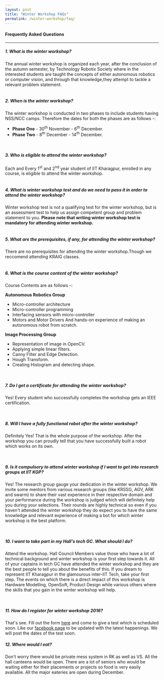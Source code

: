 ```yaml
---
layout: post
title: "Winter Workshop FAQs"
permalink: /winter-workshop/faq/
---
```


#### **Frequently Asked Questions**
-----------------------------------

##### 1. What is the winter workshop?
The annual winter workshop is organized each year, after the conclusion of the autumn semester, by Technology Robotix Society where in the interested students are taught the concepts of either autonomous robotics or computer vision, and through that knowledge,they attempt to tackle a relevant problem statement.
<br><br>

##### 2. When is the winter workshop?
The winter workshop is conducted in two phases to include students having NSS/NCC camps. Therefore the dates for both the phases are as follows -:

 - **Phase One** - 30<sup>th</sup> November - 6<sup>th</sup> December.
 - **Phase Two** - 8<sup>th</sup> December - 14<sup>th</sup> December.

<br>

##### 3. Who is eligible to attend the winter workshop?
Each and Every 1<sup>st</sup> and 2<sup>nd</sup> year student of IIT Kharagpur, enrolled in any course, is eligible to attend the winter workshop.
<br><br>

##### 4. What is winter workshop test and do we need to pass it in order to attend the winter workshop?
Winter workshop test is not a qualifying test for the winter workshop, but is an assessment test to help us assign competent group and problem statement to you.
**Please note that writing winter workshop test is mandatory for attending winter workshop.**
<br><br>

##### 5. What are the prerequisites, if any, for attending the winter workshop?
There are no prerequisites for attending the winter workshop.Though we reccomend attending KRAIG classes.
<br><br>

##### 6. What is the course content of the winter workshop?
Course Contents are as follows -:

**Autonomous Robotics Group**

 - Micro-controller architecture
 - Micro-controller programming
 - Interfacing sensors with micro-controller
 - Motors and Motor Drivers
 And hands-on experience of making an autonomous robot from scratch.

**Image Processing Group**

- Representation of image in OpenCV.
- Applying simple linear filters.
- Canny Filter and Edge Detection.
- Hough Transform.
- Creating Histogram and detecting shape. 

<br>

##### 7. Do I get a certificate for attending the winter workshop?
Yes! Every student who successfully completes the workshop gets an IEEE certification.

<br>

##### 8. Will I have a fully functional robot after the winter workshop?
Definitely Yes! That is the whole purpose of the workshop. After the workshop you can proudly tell that you have successfully built a robot which works on its own.

<br>

##### 9. Is it compulsory to attend winter workshop if I want to get into research groups at IIT KGP?
Yes! The research group gauge your dedication in the winter workshop. We invite some mentors from various research groups (like KRSSG, AGV, ARK and swarm) to share their vast experience in their respective domain and your performance during the workshop is judged which will definitely help you during your selections.
Their rounds are highly technical so even if you haven't attended the winter workshop they do expect you to have the same knowledge and relevant experience of making a bot for which winter workshop is the best platform.

<br>

##### 10. I want to take part in my Hall's tech GC. What should I do?
Attend the workshop. Hall Council Members value those who have a lot of technical background and winter workshop is your first step towards it. All of your captains in tech GC have attended the winter workshop and they are the best people to tell you about the benefits of this.
If you dream to represent IIT Kharagpur in the glamourous inter-IIT Tech, take your first step. The events on which there is a direct impact of this workshop is Hardware Modelling, OpenSoft, Product Design while various others where the skills that you gain in the winter workshop will help.

<br>

##### 11. How do I register for winter workshop 2016?
That's see. Fill out the form [here](http://bit.ly/wws-2016) and come to give a test which is scheduled soon. Like our [facebook page](https://www.facebook.com/robotixiitkgp/) to be updated with the latest happenings. We will post the dates of the test soon.

##### 12. Where would I eat?
Don't worry there would be private mess system in RK as well as VS. All the hall canteens would be open. There are a lot of seniors who would be waiting either for their placements or projects so food is very easily available.
All the major eateries are open during December.
